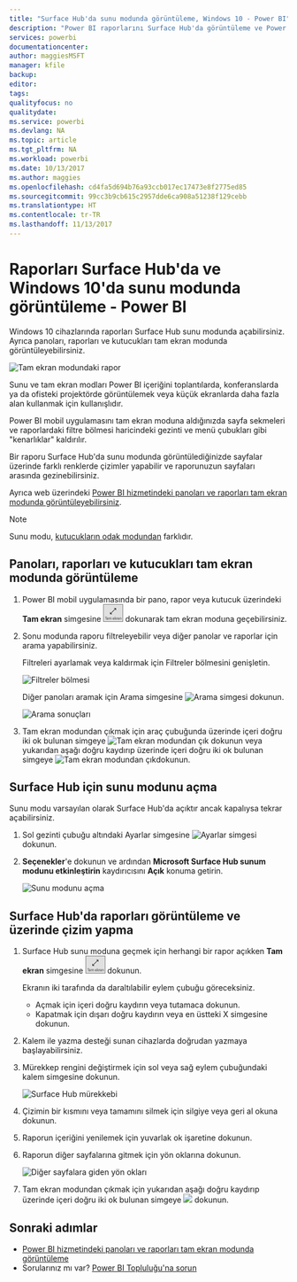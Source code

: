 ```yaml
---
title: "Surface Hub'da sunu modunda görüntüleme, Windows 10 - Power BI"
description: "Power BI raporlarını Surface Hub'da görüntüleme ve Power BI panolarını, raporlarını ve kutucuklarını Windows 10 cihazlarda tam ekran modunda görüntüleme hakkında bilgi edinin."
services: powerbi
documentationcenter: 
author: maggiesMSFT
manager: kfile
backup: 
editor: 
tags: 
qualityfocus: no
qualitydate: 
ms.service: powerbi
ms.devlang: NA
ms.topic: article
ms.tgt_pltfrm: NA
ms.workload: powerbi
ms.date: 10/13/2017
ms.author: maggies
ms.openlocfilehash: cd4fa5d694b76a93ccb017ec17473e8f2775ed85
ms.sourcegitcommit: 99cc3b9cb615c2957dde6ca908a51238f129cebb
ms.translationtype: HT
ms.contentlocale: tr-TR
ms.lasthandoff: 11/13/2017
---
```

# <a name="view-reports-in-presentation-mode-on-surface-hub-and-windows-10---power-bi"></a>Raporları Surface Hub'da ve Windows 10'da sunu modunda görüntüleme - Power BI
Windows 10 cihazlarında raporları Surface Hub sunu modunda açabilirsiniz. Ayrıca panoları, raporları ve kutucukları tam ekran modunda görüntüleyebilirsiniz. 

![Tam ekran modundaki rapor](media/mobile-windows-10-app-presentation-mode/power-bi-presentation-mode.png)

Sunu ve tam ekran modları Power BI içeriğini toplantılarda, konferanslarda ya da ofisteki projektörde görüntülemek veya küçük ekranlarda daha fazla alan kullanmak için kullanışlıdır. 

Power BI mobil uygulamasını tam ekran moduna aldığınızda sayfa sekmeleri ve raporlardaki filtre bölmesi haricindeki gezinti ve menü çubukları gibi "kenarlıklar" kaldırılır.

Bir raporu Surface Hub'da sunu modunda görüntülediğinizde sayfalar üzerinde farklı renklerde çizimler yapabilir ve raporunuzun sayfaları arasında gezinebilirsiniz.

Ayrıca web üzerindeki [Power BI hizmetindeki panoları ve raporları tam ekran modunda görüntüleyebilirsiniz](service-fullscreen-mode.md).

> [!NOTE]
> Sunu modu, [kutucukların odak modundan](mobile-tiles-in-the-mobile-apps.md) farklıdır.
> 
> 

## <a name="display-dashboards-reports-and-tiles-in-full-screen-mode"></a>Panoları, raporları ve kutucukları tam ekran modunda görüntüleme
1. Power BI mobil uygulamasında bir pano, rapor veya kutucuk üzerindeki **Tam ekran** simgesine ![Tam ekran simgesi](media/mobile-windows-10-app-presentation-mode/power-bi-full-screen-icon.png) dokunarak tam ekran moduna geçebilirsiniz.
2. Sonu modunda raporu filtreleyebilir veya diğer panolar ve raporlar için arama yapabilirsiniz.
   
    Filtreleri ayarlamak veya kaldırmak için Filtreler bölmesini genişletin.
   
    ![Filtreler bölmesi](media/mobile-windows-10-app-presentation-mode/power-bi-windows-10-presentation-filter.png)
   
     Diğer panoları aramak için Arama simgesine ![Arama simgesi](media/mobile-windows-10-app-presentation-mode/power-bi-windows-10-presentation-search-icon.png) dokunun.
   
    ![Arama sonuçları](media/mobile-windows-10-app-presentation-mode/power-bi-windows-10-search.png)
3. Tam ekran modundan çıkmak için araç çubuğunda üzerinde içeri doğru iki ok bulunan simgeye ![Tam ekran modundan çık](media/mobile-windows-10-app-presentation-mode/power-bi-windows-10-exit-full-screen-icon.png) dokunun veya yukarıdan aşağı doğru kaydırıp üzerinde içeri doğru iki ok bulunan simgeye ![Tam ekran modundan çık](media/mobile-windows-10-app-presentation-mode/power-bi-windows-10-exit-full-screen-hub-icon.png)dokunun.

## <a name="turn-on-presentation-mode-for-surface-hub"></a>Surface Hub için sunu modunu açma
Sunu modu varsayılan olarak Surface Hub'da açıktır ancak kapalıysa tekrar açabilirsiniz.

1. Sol gezinti çubuğu altındaki Ayarlar simgesine ![Ayarlar simgesi](media/mobile-windows-10-app-presentation-mode/power-bi-settings-icon.png) dokunun.
2. **Seçenekler**'e dokunun ve ardından **Microsoft Surface Hub sunum modunu etkinleştirin** kaydırıcısını **Açık** konuma getirin.
   
    ![Sunu modunu açma](media/mobile-windows-10-app-presentation-mode/power-bi-turn-on-presentation-mode.png)

## <a name="display-and-draw-on-reports-on-surface-hub"></a>Surface Hub'da raporları görüntüleme ve üzerinde çizim yapma
1. Surface Hub sunu moduna geçmek için herhangi bir rapor açıkken **Tam ekran** simgesine ![Tam ekran simgesi](media/mobile-windows-10-app-presentation-mode/power-bi-full-screen-icon.png) dokunun.
   
    Ekranın iki tarafında da daraltılabilir eylem çubuğu göreceksiniz. 
   
   * Açmak için içeri doğru kaydırın veya tutamaca dokunun.
   * Kapatmak için dışarı doğru kaydırın veya en üstteki X simgesine dokunun.
2. Kalem ile yazma desteği sunan cihazlarda doğrudan yazmaya başlayabilirsiniz. 
3. Mürekkep rengini değiştirmek için sol veya sağ eylem çubuğundaki kalem simgesine dokunun.
   
    ![Surface Hub mürekkebi](media/mobile-windows-10-app-presentation-mode/power-bi-windows-10-surface-hub-ink.png)
4. Çizimin bir kısmını veya tamamını silmek için silgiye veya geri al okuna dokunun.
5. Raporun içeriğini yenilemek için yuvarlak ok işaretine dokunun.
6. Raporun diğer sayfalarına gitmek için yön oklarına dokunun.
   
    ![Diğer sayfalara giden yön okları](media/mobile-windows-10-app-presentation-mode/power-bi-windows-10-surface-hub-arrows.png)
7. Tam ekran modundan çıkmak için yukarıdan aşağı doğru kaydırıp üzerinde içeri doğru iki ok bulunan simgeye ![](media/mobile-windows-10-app-presentation-mode/power-bi-windows-10-exit-full-screen-hub-icon.png) dokunun.

## <a name="next-steps"></a>Sonraki adımlar
* [Power BI hizmetindeki panoları ve raporları tam ekran modunda görüntüleme](service-fullscreen-mode.md)
* Sorularınız mı var? [Power BI Topluluğu'na sorun](http://community.powerbi.com/)

